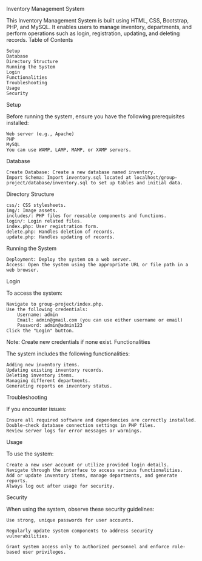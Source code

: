 Inventory Management System

This Inventory Management System is built using HTML, CSS, Bootstrap, PHP, and MySQL. It enables users to manage inventory, departments, and perform operations such as login, registration, updating, and deleting records.
Table of Contents

    Setup
    Database
    Directory Structure
    Running the System
    Login
    Functionalities
    Troubleshooting
    Usage
    Security

Setup

Before running the system, ensure you have the following prerequisites installed:

    Web server (e.g., Apache)
    PHP
    MySQL
    You can use WAMP, LAMP, MAMP, or XAMP servers.

Database

    Create Database: Create a new database named inventory.
    Import Schema: Import inventory.sql located at localhost/group-project/database/inventory.sql to set up tables and initial data.

Directory Structure

    css/: CSS stylesheets.
    img/: Image assets.
    includes/: PHP files for reusable components and functions.
    login/: Login related files.
    index.php: User registration form.
    delete.php: Handles deletion of records.
    update.php: Handles updating of records.

Running the System

    Deployment: Deploy the system on a web server.
    Access: Open the system using the appropriate URL or file path in a web browser.

Login

To access the system:

    Navigate to group-project/index.php.
    Use the following credentials:
        Username: admin
        Email: admin@gmail.com (you can use either username or email)
        Password: admin@admin123
    Click the "Login" button.

Note: Create new credentials if none exist.
Functionalities

The system includes the following functionalities:

    Adding new inventory items.
    Updating existing inventory records.
    Deleting inventory items.
    Managing different departments.
    Generating reports on inventory status.

Troubleshooting

If you encounter issues:

    Ensure all required software and dependencies are correctly installed.
    Double-check database connection settings in PHP files.
    Review server logs for error messages or warnings.

Usage

To use the system:

    Create a new user account or utilize provided login details.
    Navigate through the interface to access various functionalities.
    Add or update inventory items, manage departments, and generate reports.
    Always log out after usage for security.

Security

When using the system, observe these security guidelines:

    Use strong, unique passwords for user accounts.
    
    Regularly update system components to address security vulnerabilities.

    Grant system access only to authorized personnel and enforce role-based user privileges.